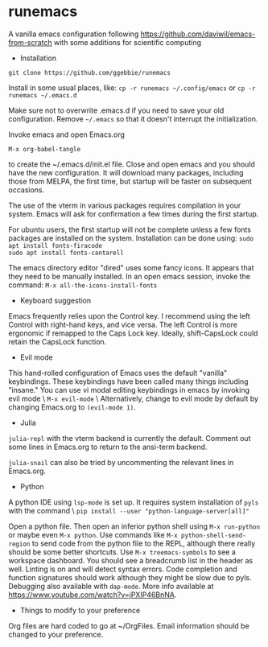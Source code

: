 # runemacs
A vanilla emacs configuration following https://github.com/daviwil/emacs-from-scratch with some additions for scientific computing

* Installation

`git clone https://github.com/ggebbie/runemacs` 

Install in some usual places, like:
`cp -r runemacs ~/.config/emacs` 
or
`cp -r runemacs ~/.emacs.d` 

Make sure not to overwrite .emacs.d if you need to save your old configuration. Remove `~/.emacs` so that it doesn't interrupt the initialization. 

Invoke emacs and open Emacs.org

`M-x org-babel-tangle`

to create the ~/.emacs.d/init.el file. Close and open emacs and you should have the new configuration. It will download many packages, including those from MELPA, the first time, but startup will be faster on subsequent occasions. 

The use of the vterm in various packages requires compilation in your system. Emacs will ask for confirmation a few times during the first startup.

For ubuntu users, the first startup  will not be complete unless a few fonts packages are installed on the system. Installation can be done using:
`sudo apt install fonts-firacode` \
`sudo apt install fonts-cantarell`

The emacs directory editor "dired" uses some fancy icons. It appears that they need to be manually installed. In an open emacs session, invoke the command:
`M-x all-the-icons-install-fonts`

* Keyboard suggestion

Emacs frequently relies upon the Control key. I recommend using the left Control with right-hand keys, and vice versa. The left Control is more ergonomic if remapped to the Caps Lock key. Ideally, shift-CapsLock could retain the CapsLock function.

* Evil mode

This hand-rolled configuration of Emacs uses the default "vanilla" keybindings. These keybindings have been called many things including "insane." You can use vi modal editing keybindings in emacs by invoking evil mode \\
`M-x evil-mode` \\
Alternatively, change to evil mode by default by changing Emacs.org to `(evil-mode 1)`.

* Julia 

`julia-repl` with the vterm backend is currently the default. Comment out some lines in Emacs.org to return to the ansi-term backend. 

`julia-snail` can also be tried by uncommenting the relevant lines in Emacs.org.

* Python 

A python IDE using `lsp-mode` is set up. It requires system installation of `pyls` with the command \\
`pip install --user "python-language-server[all]"`

Open a python file. Then open an inferior python shell using `M-x run-python` or maybe even `M-x python`. Use commands like `M-x python-shell-send-region` to send code from the python file to the REPL, although there really should be some better shortcuts.
Use `M-x treemacs-symbols` to see a workspace dashboard. You should see a breadcrumb list in the header as well. Linting is on and will detect syntax errors. Code completion and function signatures should work although they might be slow due to pyls. Debugging also available with `dap-mode`. More info available at https://www.youtube.com/watch?v=jPXIP46BnNA. 

* Things to modify to your preference

Org files are hard coded to go at ~/OrgFiles. Email information should be changed to your preference.
